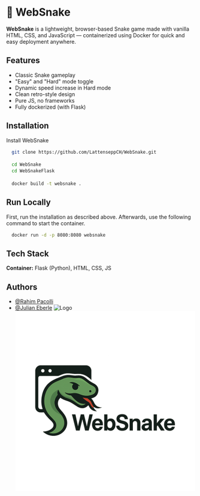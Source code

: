 
# 🐍 WebSnake

**WebSnake** is a lightweight, browser-based Snake game made with vanilla HTML, CSS, and JavaScript — containerized using Docker for quick and easy deployment anywhere.


## Features

- Classic Snake gameplay
- "Easy" and "Hard" mode toggle
- Dynamic speed increase in Hard mode
- Clean retro-style design
- Pure JS, no frameworks
- Fully dockerized (with Flask)

## Installation

Install WebSnake

```bash
  git clone https://github.com/LattenseppCH/WebSnake.git

  cd WebSnake
  cd WebSnakeFlask

  docker build -t websnake .
```
    
## Run Locally

First, run the installation as described above. Afterwards, use the following command to start the container.


```bash
  docker run -d -p 8080:8080 websnake
```


## Tech Stack


**Container:** Flask (Python), HTML, CSS, JS


## Authors

- [@Rahim Pacolli](https://www.github.com/https://github.com/LattenseppCH)
- [@Julian Eberle](https://www.temu.com/ul/kuiper/un2.html?_p_rfs=1&subj=un-search-web&_p_jump_id=960&_x_vst_scene=adg&search_key=putzlumpen&_x_ads_channel=google&_x_ads_sub_channel=search&_x_ads_account=8476340376&_x_ads_set=21786376698&_x_ads_id=171494074071&_x_ads_creative_id=716372360520&_x_ns_source=g&_x_ns_gclid=Cj0KCQjwlrvBBhDnARIsAHEQgORWJ5X-ssB6Q8bPBY7DXrl3VxFgyamBILmKicfL4MAN2WXXTn0EJHwaAgCMEALw_wcB&_x_ns_placement=&_x_ns_match_type=b&_x_ns_ad_position=&_x_ns_product_id=&_x_ns_target=&_x_ns_devicemodel=&_x_ns_wbraid=Cj4KCAjwlrvBBhAlEi4A6MaJIE8qltuOw-RcW5i1OpNSxQ27Uzg8gENHOuOEdLyzH1gNL2sMR_1ZqWNyGgLiNw&_x_ns_gbraid=0AAAAAo4mICFR4zvTMTg2dD0a2cXU443NJ&_x_ns_keyword=putzlumpen&_x_ns_targetid=kwd-301077183071&_x_ns_extensionid=&gad_source=1&gad_campaignid=21786376698&gclid=Cj0KCQjwlrvBBhDnARIsAHEQgORWJ5X-ssB6Q8bPBY7DXrl3VxFgyamBILmKicfL4MAN2WXXTn0EJHwaAgCMEALw_wcB&adg_ctx=f-431f4c78)
![Logo](https://ibb.co/1fLkfS9m)
![Logo](https://github.com/LattenseppCH/WebSnake/blob/main/WebSnakeFlask/static/websnake.png)

